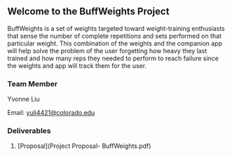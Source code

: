 ## Welcome to the BuffWeights Project

  BuffWeights is a set of weights targeted toward weight-training enthusiasts that sense the number of complete repetitions and sets performed on that particular weight. This combination of the weights and the companion app will help solve the problem of the user forgetting how heavy they last trained and how many reps they needed to perform to reach failure since the weights and app will track them for the user. 

### Team Member
Yvonne Liu

Email: yuli4421@colorado.edu

### Deliverables

1. [Proposal](Project Proposal- BuffWeights.pdf)


<!---
## Welcome to GitHub Pages

You can use the [editor on GitHub](https://github.com/vonvonliu/BuffWeights/edit/gh-pages/index.md) to maintain and preview the content for your website in Markdown files.

Whenever you commit to this repository, GitHub Pages will run [Jekyll](https://jekyllrb.com/) to rebuild the pages in your site, from the content in your Markdown files.

### Markdown

Markdown is a lightweight and easy-to-use syntax for styling your writing. It includes conventions for

```markdown
Syntax highlighted code block

# Header 1
## Header 2
### Header 3

- Bulleted
- List

1. Numbered
2. List

**Bold** and _Italic_ and `Code` text

[Link](url) and ![Image](src)
```

For more details see [GitHub Flavored Markdown](https://guides.github.com/features/mastering-markdown/).

### Jekyll Themes

Your Pages site will use the layout and styles from the Jekyll theme you have selected in your [repository settings](https://github.com/vonvonliu/BuffWeights/settings/pages). The name of this theme is saved in the Jekyll `_config.yml` configuration file.

### Support or Contact

Having trouble with Pages? Check out our [documentation](https://docs.github.com/categories/github-pages-basics/) or [contact support](https://support.github.com/contact) and we’ll help you sort it out.
-->
